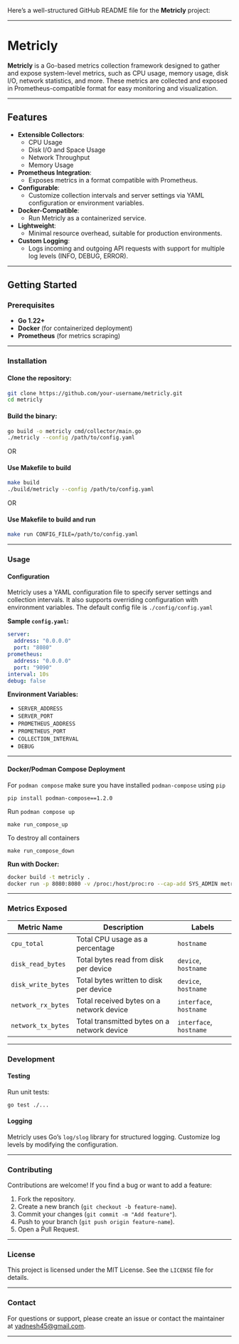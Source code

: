 Here’s a well-structured GitHub README file for the **Metricly** project:

---

# **Metricly**

**Metricly** is a Go-based metrics collection framework designed to gather and expose system-level metrics, such as CPU usage, memory usage, disk I/O, network statistics, and more. These metrics are collected and exposed in Prometheus-compatible format for easy monitoring and visualization.

---

## **Features**
- **Extensible Collectors**:
  - CPU Usage
  - Disk I/O and Space Usage
  - Network Throughput
  - Memory Usage
- **Prometheus Integration**:
  - Exposes metrics in a format compatible with Prometheus.
- **Configurable**:
  - Customize collection intervals and server settings via YAML configuration or environment variables.
- **Docker-Compatible**:
  - Run Metricly as a containerized service.
- **Lightweight**:
  - Minimal resource overhead, suitable for production environments.
- **Custom Logging**:
  - Logs incoming and outgoing API requests with support for multiple log levels (INFO, DEBUG, ERROR).

---

## **Getting Started**

### **Prerequisites**
- **Go 1.22+**
- **Docker** (for containerized deployment)
- **Prometheus** (for metrics scraping)

---

### **Installation**

#### Clone the repository:
```bash
git clone https://github.com/your-username/metricly.git
cd metricly
```

#### Build the binary:
```bash
go build -o metricly cmd/collector/main.go
./metricly --config /path/to/config.yaml
```
OR
#### Use Makefile to build
```bash
make build
./build/metricly --config /path/to/config.yaml
```
OR
#### Use Makefile to build and run
```bash
make run CONFIG_FILE=/path/to/config.yaml
```
---

### **Usage**

#### **Configuration**
Metricly uses a YAML configuration file to specify server settings and collection intervals. It also supports overriding configuration with environment variables. The default config file is `./config/config.yaml`

**Sample `config.yaml`:**
```yaml
server:
  address: "0.0.0.0"
  port: "8080"
prometheus:
  address: "0.0.0.0"
  port: "9090"
interval: 10s
debug: false
```

**Environment Variables:**
- `SERVER_ADDRESS`
- `SERVER_PORT`
- `PROMETHEUS_ADDRESS`
- `PROMETHEUS_PORT`
- `COLLECTION_INTERVAL`
- `DEBUG`

---

#### **Docker/Podman Compose Deployment**
For `podman compose` make sure you have installed `podman-compose` using `pip`
```
pip install podman-compose==1.2.0
```

Run `podman compose up`
```
make run_compose_up
```

To destroy all containers
```
make run_compose_down
```

**Run with Docker:**
```bash
docker build -t metricly .
docker run -p 8080:8080 -v /proc:/host/proc:ro --cap-add SYS_ADMIN metricly
```

---

### **Metrics Exposed**

| **Metric Name**      | **Description**                           | **Labels**             |
|-----------------------|-------------------------------------------|------------------------|
| `cpu_total`           | Total CPU usage as a percentage           | `hostname`            |
| `disk_read_bytes`     | Total bytes read from disk per device      | `device`, `hostname`  |
| `disk_write_bytes`    | Total bytes written to disk per device     | `device`, `hostname`  |
| `network_rx_bytes`    | Total received bytes on a network device   | `interface`, `hostname` |
| `network_tx_bytes`    | Total transmitted bytes on a network device| `interface`, `hostname` |

---

### **Development**

#### **Testing**
Run unit tests:
```bash
go test ./...
```

#### **Logging**
Metricly uses Go’s `log/slog` library for structured logging. Customize log levels by modifying the configuration.

---

### **Contributing**
Contributions are welcome! If you find a bug or want to add a feature:
1. Fork the repository.
2. Create a new branch (`git checkout -b feature-name`).
3. Commit your changes (`git commit -m "Add feature"`).
4. Push to your branch (`git push origin feature-name`).
5. Open a Pull Request.

---

### **License**
This project is licensed under the MIT License. See the `LICENSE` file for details.

---

### **Contact**
For questions or support, please create an issue or contact the maintainer at [yadnesh45@gmail.com](mailto:yadnesh45@gmail.com).

---
